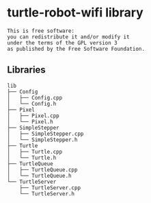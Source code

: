 # turtle-robot-wifi library

    This is free software:
    you can redistribute it and/or modify it
    under the terms of the GPL version 3
    as published by the Free Software Foundation.

## Libraries

    lib
    ├── Config
    │   ├── Config.cpp
    │   └── Config.h
    ├── Pixel
    │   ├── Pixel.cpp
    │   └── Pixel.h
    ├── SimpleStepper
    │   ├── SimpleStepper.cpp
    │   └── SimpleStepper.h
    ├── Turtle
    │   ├── Turtle.cpp
    │   └── Turtle.h
    ├── TurtleQueue
    │   ├── TurtleQueue.cpp
    │   └── TurtleQueue.h
    └── TurtleServer
        ├── TurtleServer.cpp
        └── TurtleServer.h
